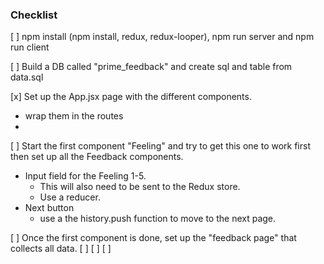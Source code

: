### Checklist

[ ] npm install (npm install, redux, redux-looper), npm run server and npm run client

[ ] Build a DB called "prime_feedback" and create sql and table from data.sql

[x] Set up the App.jsx page with the different components. 
- wrap them in the routes
- 

[ ] Start the first component "Feeling" and try to get this one to work first then set up all the Feedback components. 
 - Input field for the Feeling 1-5.
    * This will also need to be sent to the Redux store.
    * Use a reducer. 
 - Next button
    * use a the history.push function to move to the next page. 
 
[ ] Once the first component is done, set up the "feedback page" that collects all data. 
[ ]
[ ]
[ ]